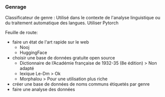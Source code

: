 ### Genrage

Classificateur de genre : Utilisé dans le contexte de l'analyse linguistique ou du traitement automatique des langues.
Utiliser Pytorch

Feuille de route:

- faire un état de l'art rapide sur le web
  - Nooj
  - HuggingFace
- choisir une base de données gratuite open source
  - Dictionnaire de l’Académie française de 1932-35 (8e édition) > Non adapté
  - lexique Le-Dm > Ok
  - Morphalou > Pour une utilisation plus riche
- créer une base de données de noms communs étiquetés par genre
- faire une analyse des données
